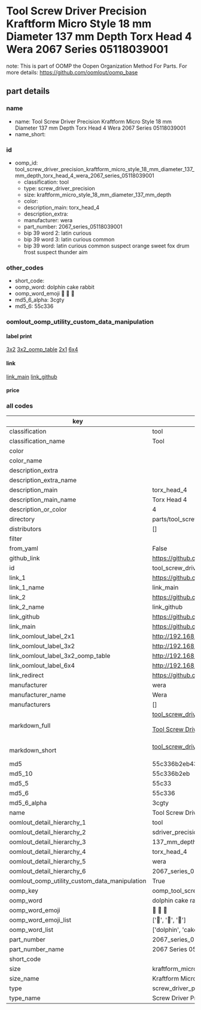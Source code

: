 # Tool Screw Driver Precision Kraftform Micro Style 18 mm Diameter 137 mm Depth Torx Head 4 Wera 2067 Series 05118039001  

note: This is part of OOMP the Oopen Organization Method For Parts. For more details: https://github.com/oomlout/oomp_base

##  part details
  







### name
* name: Tool Screw Driver Precision Kraftform Micro Style 18 mm Diameter 137 mm Depth Torx Head 4 Wera 2067 Series 05118039001
* name_short: 
### id
* oomp_id: tool_screw_driver_precision_kraftform_micro_style_18_mm_diameter_137_mm_depth_torx_head_4_wera_2067_series_05118039001
  * classification: tool
  * type: screw_driver_precision
  * size: kraftform_micro_style_18_mm_diameter_137_mm_depth
  * color: 
  * description_main: torx_head_4
  * description_extra: 
  * manufacturer: wera
  * part_number: 2067_series_05118039001
  * bip 39 word 2: latin curious
  * bip 39 word 3: latin curious common
  * bip 39 word: latin curious common suspect orange sweet fox drum frost suspect thunder aim

### other_codes
* short_code: 
* oomp_word: dolphin cake rabbit
* oomp_word_emoji :dolphin: :cake: :rabbit:
* md5_6_alpha: 3cgty
* md5_6: 55c336






### oomlout_oomp_utility_custom_data_manipulation
#### label print
[3x2](http://192.168.1.245:1112/?label=oomp%203cgty)
[3x2_oomp_table](http://192.168.1.108:1112/?label=oomp%203cgty)
[2x1](http://192.168.1.242:1112/?label=oomp%203cgty)
[6x4](http://192.168.1.55:1112/?label=oomp%203cgty)    

#### link

[link_main](https://github.com/oomlout/oomlout_oomp_version_1_messy/tree/main/parts/tool_screw_driver_precision_kraftform_micro_style_18_mm_diameter_137_mm_depth_torx_head_4_wera_2067_series_05118039001) [link_github](https://github.com/oomlout/oomlout_oomp_version_1_messy/tree/main/parts/tool_screw_driver_precision_kraftform_micro_style_18_mm_diameter_137_mm_depth_torx_head_4_wera_2067_series_05118039001)                             

#### price







### all codes 
| key | value |  
| --- | --- |  
| classification | tool |  
| classification_name | Tool |  
| color |  |  
| color_name |  |  
| description_extra |  |  
| description_extra_name |  |  
| description_main | torx_head_4 |  
| description_main_name | Torx Head 4 |  
| description_or_color | 4 |  
| directory | parts/tool_screw_driver_precision_kraftform_micro_style_18_mm_diameter_137_mm_depth_torx_head_4_wera_2067_series_05118039001 |  
| distributors | [] |  
| filter |  |  
| from_yaml | False |  
| github_link | https://github.com/oomlout/oomlout_oomp_part_src/tree/main/parts/tool_screw_driver_precision_kraftform_micro_style_18_mm_diameter_137_mm_depth_torx_head_4_wera_2067_series_05118039001 |  
| id | tool_screw_driver_precision_kraftform_micro_style_18_mm_diameter_137_mm_depth_torx_head_4_wera_2067_series_05118039001 |  
| link_1 | https://github.com/oomlout/oomlout_oomp_version_1_messy/tree/main/parts/tool_screw_driver_precision_kraftform_micro_style_18_mm_diameter_137_mm_depth_torx_head_4_wera_2067_series_05118039001 |  
| link_1_name | link_main |  
| link_2 | https://github.com/oomlout/oomlout_oomp_version_1_messy/tree/main/parts/tool_screw_driver_precision_kraftform_micro_style_18_mm_diameter_137_mm_depth_torx_head_4_wera_2067_series_05118039001 |  
| link_2_name | link_github |  
| link_github | https://github.com/oomlout/oomlout_oomp_version_1_messy/tree/main/parts/tool_screw_driver_precision_kraftform_micro_style_18_mm_diameter_137_mm_depth_torx_head_4_wera_2067_series_05118039001 |  
| link_main | https://github.com/oomlout/oomlout_oomp_version_1_messy/tree/main/parts/tool_screw_driver_precision_kraftform_micro_style_18_mm_diameter_137_mm_depth_torx_head_4_wera_2067_series_05118039001 |  
| link_oomlout_label_2x1 | http://192.168.1.242:1112/?label=oomp%203cgty |  
| link_oomlout_label_3x2 | http://192.168.1.245:1112/?label=oomp%203cgty |  
| link_oomlout_label_3x2_oomp_table | http://192.168.1.108:1112/?label=oomp%203cgty |  
| link_oomlout_label_6x4 | http://192.168.1.55:1112/?label=oomp%203cgty |  
| link_redirect | https://github.com/oomlout/oomlout_oomp_version_1_messy/tree/main/parts/tool_screw_driver_precision_kraftform_micro_style_18_mm_diameter_137_mm_depth_torx_head_4_wera_2067_series_05118039001 |  
| manufacturer | wera |  
| manufacturer_name | Wera |  
| manufacturers | [] |  
| markdown_full | [tool_screw_driver_precision_kraftform_micro_style_18_mm_diameter_137_mm_depth_torx_head_4_wera_2067_series_05118039001](none)<br>[](none)<br>[Tool Screw Driver Precision Kraftform Micro Style 18 Mm Diameter 137 Mm Depth Torx Head 4 Wera 2067 Series 05118039001](none)<br><br> |  
| markdown_short | [tool_screw_driver_precision_kraftform_micro_style_18_mm_diameter_137_mm_depth_torx_head_4_wera_2067_series_05118039001](none)<br><br> |  
| md5 | 55c336b2eb438b8b6ecdedac5ccd7beb |  
| md5_10 | 55c336b2eb |  
| md5_5 | 55c33 |  
| md5_6 | 55c336 |  
| md5_6_alpha | 3cgty |  
| name | Tool Screw Driver Precision Kraftform Micro Style 18 mm Diameter 137 mm Depth Torx Head 4 Wera 2067 Series 05118039001 |  
| oomlout_detail_hierarchy_1 | tool |  
| oomlout_detail_hierarchy_2 | sdriver_precision |  
| oomlout_detail_hierarchy_3 | 137_mm_depth |  
| oomlout_detail_hierarchy_4 | torx_head_4 |  
| oomlout_detail_hierarchy_5 | wera |  
| oomlout_detail_hierarchy_6 | 2067_series_05118039001 |  
| oomlout_oomp_utility_custom_data_manipulation | True |  
| oomp_key | oomp_tool_screw_driver_precision_kraftform_micro_style_18_mm_diameter_137_mm_depth_torx_head_4_wera_2067_series_05118039001 |  
| oomp_word | dolphin cake rabbit |  
| oomp_word_emoji | :dolphin: :cake: :rabbit: |  
| oomp_word_emoji_list | [':dolphin:', ':cake:', ':rabbit:'] |  
| oomp_word_list | ['dolphin', 'cake', 'rabbit'] |  
| part_number | 2067_series_05118039001 |  
| part_number_name | 2067 Series 05118039001 |  
| short_code |  |  
| size | kraftform_micro_style_18_mm_diameter_137_mm_depth |  
| size_name | Kraftform Micro Style 18 mm Diameter 137 mm Depth |  
| type | screw_driver_precision |  
| type_name | Screw Driver Precision |  
